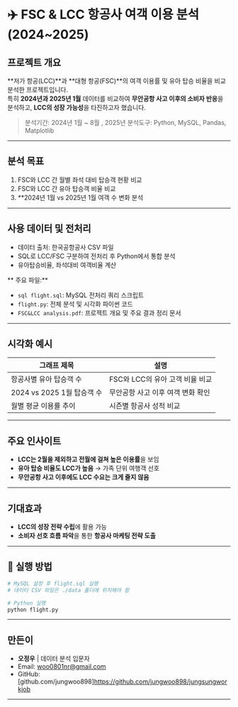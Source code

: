 
# ✈️ FSC & LCC 항공사 여객 이용 분석 (2024~2025)

## 프로젝트 개요

**저가 항공(LCC)**과 **대형 항공(FSC)**의 여객 이용률 및 유아 탑승 비율을 비교 분석한 프로젝트입니다.  
특히 **2024년과 2025년 1월** 데이터를 비교하여 **무안공항 사고 이후의 소비자 반응**을 분석하고, **LCC의 성장 가능성**을 타진하고자 했습니다.


> 분석기간: 2024년 1월 ~ 8월  , 2025년
> 분석도구: Python, MySQL, Pandas, Matplotlib

---

## 분석 목표

1. FSC와 LCC 간 월별 좌석 대비 탑승객 현황 비교  
2. FSC와 LCC 간 유아 탑승객 비율 비교  
3. **2024년 1월 vs 2025년 1월 여객 수 변화 분석

---

## 사용 데이터 및 전처리

- 데이터 출처: 한국공항공사 CSV 파일
- SQL로 LCC/FSC 구분하여 전처리 후 Python에서 통합 분석
- 유아탑승비율, 좌석대비 여객비율 계산

** 주요 파일:**
- `sql flight.sql`: MySQL 전처리 쿼리 스크립트
- `flight.py`: 전체 분석 및 시각화 파이썬 코드
- `FSC&LCC analysis.pdf`: 프로젝트 개요 및 주요 결과 정리 문서

---

## 시각화 예시

| 그래프 제목               | 설명                                     |
|--------------------------|------------------------------------------|
| 항공사별 유아 탑승객 수     | FSC와 LCC의 유아 고객 비율 비교             |
| 2024 vs 2025 1월 탑승객 수 | 무안공항 사고 이후 여객 변화 확인          |
| 월별 평균 이용률 추이      | 시즌별 항공사 성적 비교                    |

---

## 주요 인사이트

- **LCC는 2월을 제외하고 전월에 걸쳐 높은 이용률**을 보임  
- **유아 탑승 비율도 LCC가 높음** → 가족 단위 여행객 선호  
- **무안공항 사고 이후에도 LCC 수요는 크게 줄지 않음**

---

## 기대효과

- **LCC의 성장 전략 수립**에 활용 가능  
- **소비자 선호 흐름 파악**을 통한 **항공사 마케팅 전략 도출**

---

## 📎 실행 방법

```bash
# MySQL 설정 후 flight.sql 실행
# 데이터 CSV 파일은 ./data 폴더에 위치해야 함

# Python 실행
python flight.py
```

---

## 만든이

- **오정우** | 데이터 분석 입문자  
- Email: woo0801nr@gmail.com  
- GitHub: [github.com/jungwoo898]https://github.com/jungwoo898/jungsungworkjob

---